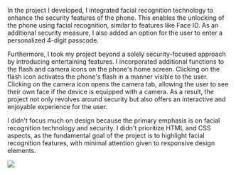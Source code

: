 In the project I developed, I integrated facial recognition technology to enhance the security features of the phone. This enables the unlocking of the phone using facial recognition, similar to features like Face ID. As an additional security measure, I also added an option for the user to enter a personalized 4-digit passcode.

Furthermore, I took my project beyond a solely security-focused approach by introducing entertaining features. I incorporated additional functions to the flash and camera icons on the phone's home screen. Clicking on the flash icon activates the phone's flash in a manner visible to the user. Clicking on the camera icon opens the camera tab, allowing the user to see their own face if the device is equipped with a camera. As a result, the project not only revolves around security but also offers an interactive and enjoyable experience for the user.

I didn't focus much on design because the primary emphasis is on facial recognition technology and security. I didn't prioritize HTML and CSS aspects, as the fundamental goal of the project is to highlight facial recognition features, with minimal attention given to responsive design elements.

<img src="Project/image1" />
